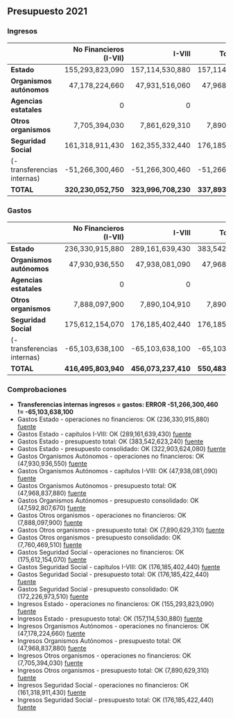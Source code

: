 ## Presupuesto 2021

### Ingresos

|                             | No Financieros (I-VII) | I-VIII | Total (I-IX) | Consolidado |
| :-------------------------- | ---------------------: | -----: | -----------: | ----------: |
| **Estado**                  | 155,293,823,090|157,114,530,880|157,114,530,880|156,616,334,550
| **Organismos autónomos**    | 47,178,224,660|47,931,516,060|47,968,837,880|39,155,201,800
| **Agencias estatales**      | 0|0|0|0
| **Otros organismos**        | 7,705,394,030|7,861,629,310|7,890,629,310|870,191,900
| **Seguridad Social**        | 161,318,911,430|162,355,332,440|176,185,422,440|141,251,391,800
| (- transferencias internas) | -51,266,300,460|-51,266,300,460|-51,266,300,460|
| **TOTAL**                   | **320,230,052,750**|**323,996,708,230**|**337,893,120,050**|**337,893,120,050**

### Gastos

|                             | No Financieros (I-VII) | I-VIII | Total (I-IX) | Consolidado |
| :-------------------------- |----------------------: | -----: | -----------: | ----------: |
| **Estado**                  | 236,330,915,880|289,161,639,430|383,542,623,240|322,903,624,080
| **Organismos autónomos**    | 47,930,936,550|47,938,081,090|47,968,837,880|47,592,807,670
| **Agencias estatales**      | 0|0|0|0
| **Otros organismos**        | 7,888,097,900|7,890,104,910|7,890,629,310|7,760,469,510
| **Seguridad Social**        | 175,612,154,070|176,185,402,440|176,185,422,440|172,226,973,510
| (- transferencias internas) | -65,103,638,100|-65,103,638,100|-65,103,638,100|
| **TOTAL**                   | **416,495,803,940**|**456,073,237,410**|**550,483,874,770**|**550,483,874,770**

### Comprobaciones

 * **Transferencias internas ingresos = gastos: ERROR -51,266,300,460 != -65,103,638,100**
 * Gastos Estado - operaciones no financieros: OK (236,330,915,880)   [fuente](http://www.sepg.pap.minhap.gob.es/Presup/PGE2021Ley/MaestroDocumentos/PGE-ROM/doc/HTM/N_21_E_R_6_2_801_1_3.HTM)
 * Gastos Estado - capítulos I-VIII: OK (289,161,639,430)   [fuente](http://www.sepg.pap.minhap.gob.es/Presup/PGE2021Ley/MaestroDocumentos/PGE-ROM/doc/HTM/N_21_E_R_6_2_801_1_3.HTM)
 * Gastos Estado - presupuesto total: OK (383,542,623,240)   [fuente](http://www.sepg.pap.minhap.gob.es/Presup/PGE2021Ley/MaestroDocumentos/PGE-ROM/doc/HTM/N_21_E_R_6_2_801_1_3.HTM)
 * Gastos Estado - presupuesto consolidado: OK (322,903,624,080)   [fuente](http://www.sepg.pap.minhap.gob.es/Presup/PGE2021Ley/MaestroDocumentos/PGE-ROM/doc/HTM/N_21_E_R_6_2_801_1_3.HTM)
 * Gastos Organismos Autónomos - operaciones no financieros: OK (47,930,936,550)   [fuente](http://www.sepg.pap.minhap.gob.es/Presup/PGE2021Ley/MaestroDocumentos/PGE-ROM/doc/HTM/N_21_E_R_6_2_802_1_3.HTM)
 * Gastos Organismos Autónomos - capítulos I-VIII: OK (47,938,081,090)   [fuente](http://www.sepg.pap.minhap.gob.es/Presup/PGE2021Ley/MaestroDocumentos/PGE-ROM/doc/HTM/N_21_E_R_6_2_802_1_3.HTM)
 * Gastos Organismos Autónomos - presupuesto total: OK (47,968,837,880)   [fuente](http://www.sepg.pap.minhap.gob.es/Presup/PGE2021Ley/MaestroDocumentos/PGE-ROM/doc/HTM/N_21_E_R_6_2_802_1_3.HTM)
 * Gastos Organismos Autónomos - presupuesto consolidado: OK (47,592,807,670)   [fuente](http://www.sepg.pap.minhap.gob.es/Presup/PGE2021Ley/MaestroDocumentos/PGE-ROM/doc/HTM/N_21_E_R_6_2_802_1_3.HTM)
 * Gastos Otros organismos - operaciones no financieros: OK (7,888,097,900)   [fuente](http://www.sepg.pap.minhap.gob.es/Presup/PGE2021Ley/MaestroDocumentos/PGE-ROM/doc/HTM/N_21_E_R_6_2_803_1_3.HTM)
 * Gastos Otros organismos - presupuesto total: OK (7,890,629,310)   [fuente](http://www.sepg.pap.minhap.gob.es/Presup/PGE2021Ley/MaestroDocumentos/PGE-ROM/doc/HTM/N_21_E_R_6_2_803_1_3.HTM)
 * Gastos Otros organismos - presupuesto consolidado: OK (7,760,469,510)   [fuente](http://www.sepg.pap.minhap.gob.es/Presup/PGE2021Ley/MaestroDocumentos/PGE-ROM/doc/HTM/N_21_E_R_6_2_803_1_3.HTM)
 * Gastos Seguridad Social - operaciones no financieros: OK (175,612,154,070)   [fuente](http://www.sepg.pap.minhap.gob.es/Presup/PGE2021Ley/MaestroDocumentos/PGE-ROM/doc/HTM/N_21_E_R_6_2_805_1_3.HTM)
 * Gastos Seguridad Social - capítulos I-VIII: OK (176,185,402,440)   [fuente](http://www.sepg.pap.minhap.gob.es/Presup/PGE2021Ley/MaestroDocumentos/PGE-ROM/doc/HTM/N_21_E_R_6_2_805_1_3.HTM)
 * Gastos Seguridad Social - presupuesto total: OK (176,185,422,440)   [fuente](http://www.sepg.pap.minhap.gob.es/Presup/PGE2021Ley/MaestroDocumentos/PGE-ROM/doc/HTM/N_21_E_R_6_2_805_1_3.HTM)
 * Gastos Seguridad Social - presupuesto consolidado: OK (172,226,973,510)   [fuente](http://www.sepg.pap.minhap.gob.es/Presup/PGE2021Ley/MaestroDocumentos/PGE-ROM/doc/HTM/N_21_E_R_6_2_805_1_3.HTM)
 * Ingresos Estado - operaciones no financieros: OK (155,293,823,090)   [fuente](http://www.sepg.pap.minhap.gob.es/Presup/PGE2021Ley/MaestroDocumentos/PGE-ROM/doc/HTM/N_21_E_R_6_1_101_1_5_1.HTM)
 * Ingresos Estado - presupuesto total: OK (157,114,530,880)   [fuente](http://www.sepg.pap.minhap.gob.es/Presup/PGE2021Ley/MaestroDocumentos/PGE-ROM/doc/HTM/N_21_E_R_6_1_101_1_5_1.HTM)
 * Ingresos Organismos Autónomos - operaciones no financieros: OK (47,178,224,660)   [fuente](http://www.sepg.pap.minhap.gob.es/Presup/PGE2021Ley/MaestroDocumentos/PGE-ROM/doc/HTM/N_21_E_R_6_1_102_1_4_1.HTM)
 * Ingresos Organismos Autónomos - presupuesto total: OK (47,968,837,880)   [fuente](http://www.sepg.pap.minhap.gob.es/Presup/PGE2021Ley/MaestroDocumentos/PGE-ROM/doc/HTM/N_21_E_R_6_1_102_1_4_1.HTM)
 * Ingresos Otros organismos - operaciones no financieros: OK (7,705,394,030)   [fuente](http://www.sepg.pap.minhap.gob.es/Presup/PGE2021Ley/MaestroDocumentos/PGE-ROM/doc/HTM/N_21_E_R_6_1_103_1_4_1.HTM)
 * Ingresos Otros organismos - presupuesto total: OK (7,890,629,310)   [fuente](http://www.sepg.pap.minhap.gob.es/Presup/PGE2021Ley/MaestroDocumentos/PGE-ROM/doc/HTM/N_21_E_R_6_1_103_1_4_1.HTM)
 * Ingresos Seguridad Social - operaciones no financieros: OK (161,318,911,430)   [fuente](http://www.sepg.pap.minhap.gob.es/Presup/PGE2021Ley/MaestroDocumentos/PGE-ROM/doc/HTM/N_21_E_R_6_1_105_1_5_1.HTM)
 * Ingresos Seguridad Social - presupuesto total: OK (176,185,422,440)   [fuente](http://www.sepg.pap.minhap.gob.es/Presup/PGE2021Ley/MaestroDocumentos/PGE-ROM/doc/HTM/N_21_E_R_6_1_105_1_5_1.HTM)
